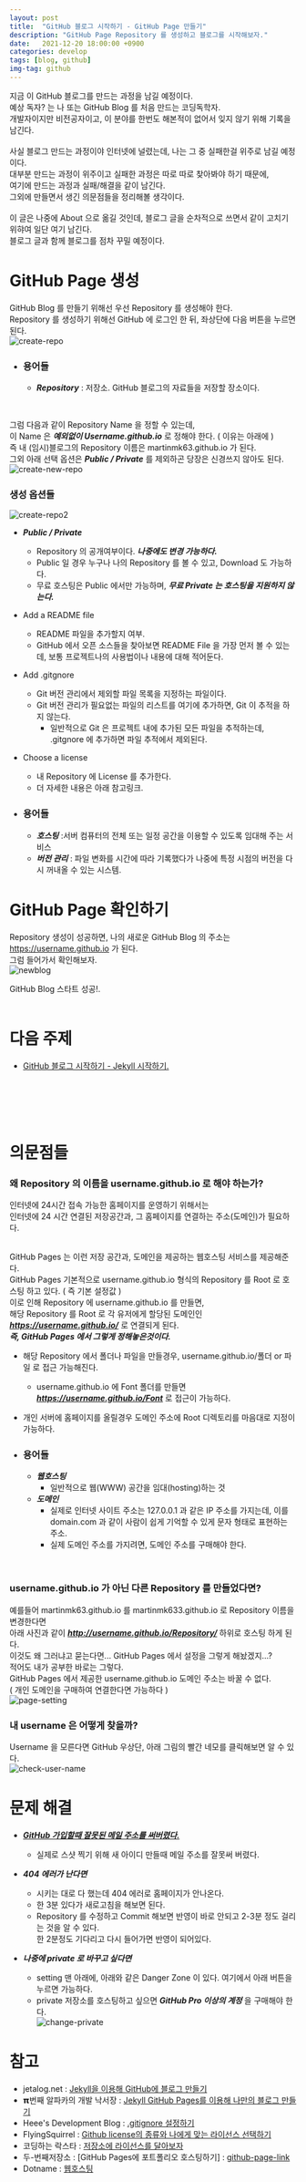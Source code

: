```yaml
---
layout: post
title:  "GitHub 블로그 시작하기 - GitHub Page 만들기"
description: "GitHub Page Repository 를 생성하고 블로그를 시작해보자."
date:   2021-12-20 18:00:00 +0900
categories: develop
tags: [blog, github]
img-tag: github
---
```


지금 이 GitHub 블로그를 만드는 과정을 남길 예정이다.  
예상 독자? 는 나 또는 GitHub Blog 를 처음 만드는 코딩독학자.  
개발자이지만 비전공자이고, 이 분야를 한번도 해본적이 없어서  잊지 않기 위해 기록을 남긴다.  
<br>
사실 블로그 만드는 과정이야 인터넷에 널렸는데, 나는 그 중 실패한걸 위주로 남길 예정이다.  
대부분 만드는 과정이 위주이고 실패한 과정은 따로 따로 찾아봐야 하기 때문에,   
여기에 만드는 과정과 실패/해결을 같이 남긴다.  
그외에 만들면서 생긴 의문점들을 정리해볼 생각이다.  
<br>
이 글은 나중에 About 으로 옮길 것인데, 블로그 글을 순차적으로 쓰면서 같이 고치기 위햐여 일단 여기 남긴다.  
블로그 글과 함께 블로그를 점차 꾸밀 예정이다.  

# GitHub Page 생성
 GitHub Blog 를 만들기 위해선 우선 Repository 를 생성해야 한다.  
 Repository 를 생성하기 위해선 GitHub 에 로그인 한 뒤, 좌상단에 다음 버튼을 누르면 된다.  
![create-repo](/assets/img/post-img/start-github-github/create-repo.png)    

- ### 용어들 ###  
  - ***Repository*** : 저장소. GitHub 블로그의 자료들을 저장할 장소이다.  
<br>

그럼 다음과 같이 Repository Name 을 정할 수 있는데,   
이 Name 은 ***예외없이 Username.github.io*** 로 정해야 한다. ( 이유는 아래에 )  
즉 내 (임시)블로그의 Repository 이름은 martinmk63.github.io 가 된다.  
그외 아래 선택 옵션은 ***Public / Private*** 를 제외하곤 당장은 신경쓰지 않아도 된다.  
![create-new-repo](/assets/img/post-img/start-github-github/create-new-repo.png)  


### 생성 옵션들 ###
![create-repo2](/assets/img/post-img/start-github-github/create-repo2.png)  

- ***Public / Private***
  - Repository 의 공개여부이다. ***나중에도 변경 가능하다.***
  - Public 일 경우 누구나 나의 Repository 를 볼 수 있고, Download 도 가능하다.
  - 무료 호스팅은 Public 에서만 가능하며, ***무료 Private 는 호스팅을 지원하지 않는다.***
- Add a README file
  - README 파일을 추가할지 여부.
  - GitHub 에서 오픈 소스들을 찾아보면 README File 을 가장 먼저 볼 수 있는데, 보통 프로젝트나의 사용법이나 내용에 대해 적어둔다.
- Add .gitgnore
  - Git 버전 관리에서 제외할 파일 목록을 지정하는 파일이다.
  - Git 버전 관리가 필요없는 파일의 리스트를 여기에 추가하면, Git 이 추적을 하지 않는다.
    - 일반적으로 Git 은 프로젝트 내에 추가된 모든 파일을 추적하는데, .gitgnore 에 추가하면 파일 추적에서 제외된다.
- Choose a license
  - 내 Repository 에 License 를 추가한다.
  - 더 자세한 내용은 아래 참고링크.  

- ### 용어들 ###  
  - ***호스팅*** :서버 컴퓨터의 전체 또는 일정 공간을 이용할 수 있도록 임대해 주는 서비스  
  - ***버전 관리*** : 파일 변화를 시간에 따라 기록했다가 나중에 특정 시점의 버전을 다시 꺼내올 수 있는 시스템.


# GitHub Page 확인하기
Repository 생성이 성공하면, 나의 새로운 GitHub Blog 의 주소는 https://username.github.io 가 된다.  
그럼 들어가서 확인해보자.  
![newblog](/assets/img/post-img/start-github-github/newblog.png)    

GitHub Blog 스타트 성공!.  
<br>


# 다음 주제
- [GitHub 블로그 시작하기 - Jekyll 시작하기.][jekyll-link]



<br>
<br>
<br>
<br>


# 의문점들

### 왜 Repository 의 이름을 username.github.io 로 해야 하는가? ###
인터넷에 24시간 접속 가능한 홈페이지를 운영하기 위해서는   
인터넷에 24 시간 연결된 저장공간과, 그 홈페이지를 연결하는 주소(도메인)가 필요하다.  
<br>

GitHub Pages 는 이런 저장 공간과, 도메인을 제공하는 웹호스팅 서비스를 제공해준다.  
GitHub Pages 기본적으로 username.github.io 형식의 Repository 를 Root 로 호스팅 하고 있다. ( 즉 기본 설정값 )  
이로 인해 Repository 에 username.github.io 를 만들면,   
해당 Repository 를 Root 로 각 유저에게 할당된 도메인인 ***https://username.github.io/*** 로 연결되게 된다.  
***즉, GitHub Pages 에서 그렇게 정해놓은것이다.***  
- 해당 Repository 에서 폴더나 파일을 만들경우, username.github.io/폴더 or 파일 로 접근 가능해진다.  
  - username.github.io 에 Font 폴더를 만들면 ***https://username.github.io/Font*** 로 접근이 가능하다.  
- 개인 서버에 홈페이지를 올릴경우 도메인 주소에 Root 디렉토리를 마음대로 지정이 가능하다.  

- ### 용어들 ###
  - ***웹호스팅*** 
    - 일반적으로 웹(WWW) 공간을 임대(hosting)하는 것  
  - ***도메인***
    - 실제로 인터넷 사이트 주소는 127.0.0.1 과 같은 IP 주소를 가지는데, 이를 domain.com 과 같이 사람이 쉽게 기억할 수 있게 문자 형태로 표현하는 주소.
    - 실제 도메인 주소를 가지려면, 도메인 주소를 구매해야 한다.  
<br>

### username.github.io 가 아닌 다른 Repository 를 만들었다면? ###
예를들어 martinmk63.github.io 를 martinmk633.github.io 로 Repository 이름을 변경한다면  
아래 사진과 같이 ***http://username.github.io/Repository/*** 하위로 호스팅 하게 된다.  
이것도 왜 그러냐고 묻는다면... GitHub Pages 에서 설정을 그렇게 해놨겠지...?  
적어도 내가 공부한 바로는 그렇다.  
GitHub Pages 에서 제공한 username.github.io 도메인 주소는 바꿀 수 없다.  
( 개인 도메인을 구매하여 연결한다면 가능하다 )  
![page-setting](/assets/img/post-img/start-github-github/github-page-setting.png) 
<br>



### 내 username 은 어떻게 찾을까? ###
Username 을 모른다면 GitHub 우상단, 아래 그림의 빨간 네모를 클릭해보면 알 수 있다.    
![check-user-name](/assets/img/post-img/start-github-github/check-user-name.png) 


# 문제 해결 
- ***[GitHub 가입할때 잘못된 메일 주소를 써버렸다.][github-mail-error-link]***  
  - 실제로 스샷 찍기 위해 새 아이디 만들때 메일 주소를 잘못써 버렸다.  

- ***404 에러가 난다면*** 
  - 시키는 대로 다 했는데 404 에러로 홈페이지가 안나온다.
  - 한 3분 있다가 새로고침을 해보면 된다.  
  - Repository 를 수정하고 Commit 해보면 반영이 바로 안되고 2-3분 정도 걸리는 것을 알 수 있다.   
한 2분정도 기다리고 다시 들어가면 반영이 되어있다.  


- ***나중에 private 로 바꾸고 싶다면***  
  - setting 맨 아래에, 아래와 같은 Danger Zone 이 있다. 여기에서 아래 버튼을 누르면 가능하다.  
  - private 저장소를 호스팅하고 싶으면 ***GitHub Pro 이상의 계정*** 을 구매해야 한다.  
![change-private](/assets/img/post-img/start-github-github/change-private.png)  


  
  
# 참고
- jetalog.net : [Jekyll을 이용해 GitHub에 블로그 만들기][jetalog-link]
- 𝝿번째 알파카의 개발 낙서장 : [Jekyll GitHub Pages를 이용해 나만의 블로그 만들기][알파카-link]
- Heee's Development Blog : [.gitignore 설정하기][gitignore-link]
- FlyingSquirrel : [Github license의 종류와 나에게 맞는 라이선스 선택하기][git-license-link]
- 코딩하는 락스타 : [저장소에 라이선스를 달아보자][corock-link]
- 두-번째저장소 : [GitHub Pages에 포트폴리오 호스팅하기] : [github-page-link]
- Dotname : [웹호스팅][webhosting-link]


[github-mail-error-link]: /bugs/2021/12/20/github-join-email-error.html
[jetalog-link]: https://jetalog.net/86
[알파카-link]: https://blog.itcode.dev/posts/2021/06/06/jekyll-blog-prepare-git
[gitignore-link]: https://gmlwjd9405.github.io/2017/10/06/make-gitignore-file.html
[git-license-link]: https://flyingsquirrel.medium.com/github-license%EC%9D%98-%EC%A2%85%EB%A5%98%EC%99%80-%EB%82%98%EC%97%90%EA%B2%8C-%EB%A7%9E%EB%8A%94-%EB%9D%BC%EC%9D%B4%EC%84%A0%EC%8A%A4-%EC%84%A0%ED%83%9D%ED%95%98%EA%B8%B0-ae29925e8ff4
[corock-link]: https://corock.tistory.com/436
[github-page-link]: https://shxrecord.tistory.com/203
[webhosting-link]: https://www.dotname.co.kr/hosting/web/guide

[jekyll-link]: /git-blog/2021/12/20/blog-start-jekyll.html